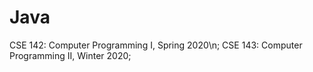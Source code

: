 # Java
CSE 142: Computer Programming I, Spring 2020\n;
CSE 143: Computer Programming II, Winter 2020;
